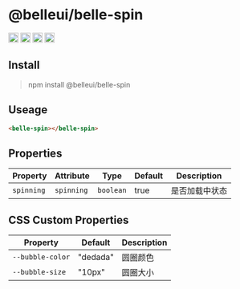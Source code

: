 [](#belleuispin)

# @belleui/belle-spin

<p>
		<a href="https://npmcharts.com/compare/@belleui/belle-spin?minimal=true"><img alt="Downloads per month" src="https://img.shields.io/npm/dm/@belleui/belle-spin.svg" height="20"/></a>
<a href="https://www.npmjs.com/package/@belleui/belle-spin"><img alt="NPM Version" src="https://img.shields.io/npm/v/@belleui/belle-spin.svg" height="20"/></a>
<a href="https://github.com/belleui/belleui/blob/master/packages/spin"><img alt="TypeScript" src="https://img.shields.io/npm/types/@belleui/belle-spin" height="20"/></a>
<a href="https://www.webcomponents.org/element/@belleui/belle-spin"><img alt="Published on webcomponents.org" src="https://img.shields.io/badge/webcomponents.org-published-blue.svg" height="20"/></a>
	</p>


[](#install)

## Install

> npm install @belleui/belle-spin


[](#useage)

## Useage

```html
<belle-spin></belle-spin>
```

[](#properties)

## Properties

| Property   | Attribute  | Type      | Default | Description |
|------------|------------|-----------|---------|-------------|
| `spinning` | `spinning` | `boolean` | true    | 是否加载中状态     |


[](#css-custom-properties)

## CSS Custom Properties

| Property         | Default  | Description |
|------------------|----------|-------------|
| `--bubble-color` | "dedada" | 圆圈颜色        |
| `--bubble-size`  | "10px"   | 圆圈大小        |

